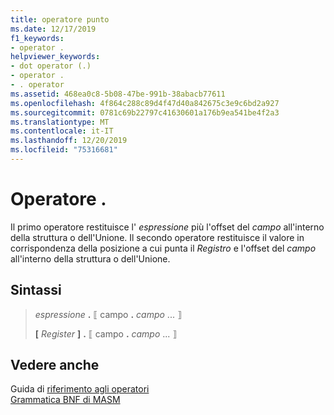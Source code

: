 ```yaml
---
title: operatore punto
ms.date: 12/17/2019
f1_keywords:
- operator .
helpviewer_keywords:
- dot operator (.)
- operator .
- . operator
ms.assetid: 468ea0c8-5b08-47be-991b-38abacb77611
ms.openlocfilehash: 4f864c288c89d4f47d40a842675c3e9c6bd2a927
ms.sourcegitcommit: 0781c69b22797c41630601a176b9ea541be4f2a3
ms.translationtype: MT
ms.contentlocale: it-IT
ms.lasthandoff: 12/20/2019
ms.locfileid: "75316681"
---
```

# <a name="operator-"></a>Operatore .

Il primo operatore restituisce l' *espressione* più l'offset del *campo* all'interno della struttura o dell'Unione. Il secondo operatore restituisce il valore in corrispondenza della posizione a cui punta il *Registro* e l'offset del *campo* all'interno della struttura o dell'Unione.

## <a name="syntax"></a>Sintassi

> *espressione* __.__ ⟦ campo __.__ *campo* ... ⟧
>
> **\[** _Register_ **]** __.__ ⟦ campo __.__ *campo* ... ⟧

## <a name="see-also"></a>Vedere anche

Guida di [riferimento agli operatori](operators-reference.md)\
[Grammatica BNF di MASM](masm-bnf-grammar.md)
